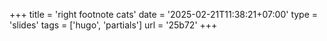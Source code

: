 +++
title = 'right footnote cats'
date = '2025-02-21T11:38:21+07:00'
type = 'slides'
tags = ['hugo', 'partials']
url = '25b72'
+++
